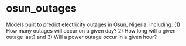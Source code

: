 # osun_outages
Models built to predict electricity outages in Osun, Nigeria, including: (1) How many outages will occur on a given day? 2) How long will a given outage last? and 3) Will a power outage occur in a given hour? 
